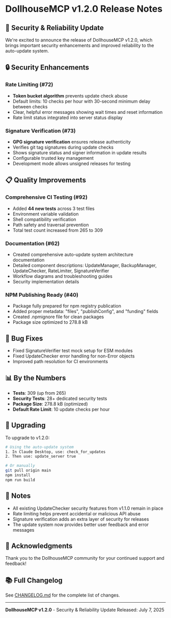 # DollhouseMCP v1.2.0 Release Notes

## 🎉 Security & Reliability Update

We're excited to announce the release of DollhouseMCP v1.2.0, which brings important security enhancements and improved reliability to the auto-update system.

## 🔒 Security Enhancements

### Rate Limiting (#72)
- **Token bucket algorithm** prevents update check abuse
- Default limits: 10 checks per hour with 30-second minimum delay between checks
- Clear, helpful error messages showing wait times and reset information
- Rate limit status integrated into server status display

### Signature Verification (#73)
- **GPG signature verification** ensures release authenticity
- Verifies git tag signatures during update checks
- Shows signature status and signer information in update results
- Configurable trusted key management
- Development mode allows unsigned releases for testing

## 📋 Quality Improvements

### Comprehensive CI Testing (#92)
- Added **44 new tests** across 3 test files
- Environment variable validation
- Shell compatibility verification
- Path safety and traversal prevention
- Total test count increased from 265 to 309

### Documentation (#62)
- Created comprehensive auto-update system architecture documentation
- Detailed component descriptions: UpdateManager, BackupManager, UpdateChecker, RateLimiter, SignatureVerifier
- Workflow diagrams and troubleshooting guides
- Security implementation details

### NPM Publishing Ready (#40)
- Package fully prepared for npm registry publication
- Added proper metadata: "files", "publishConfig", and "funding" fields
- Created .npmignore file for clean packages
- Package size optimized to 278.8 kB

## 🐛 Bug Fixes

- Fixed SignatureVerifier test mock setup for ESM modules
- Fixed UpdateChecker error handling for non-Error objects
- Improved path resolution for CI environments

## 📊 By the Numbers

- **Tests**: 309 (up from 265)
- **Security Tests**: 28+ dedicated security tests
- **Package Size**: 278.8 kB (optimized)
- **Default Rate Limit**: 10 update checks per hour

## 🚀 Upgrading

To upgrade to v1.2.0:

```bash
# Using the auto-update system
1. In Claude Desktop, use: check_for_updates
2. Then use: update_server true

# Or manually
git pull origin main
npm install
npm run build
```

## 📝 Notes

- All existing UpdateChecker security features from v1.1.0 remain in place
- Rate limiting helps prevent accidental or malicious API abuse
- Signature verification adds an extra layer of security for releases
- The update system now provides better user feedback and error messages

## 🙏 Acknowledgments

Thank you to the DollhouseMCP community for your continued support and feedback!

## 📚 Full Changelog

See [CHANGELOG.md](https://github.com/DollhouseMCP/mcp-server/blob/main/CHANGELOG.md) for the complete list of changes.

---

**DollhouseMCP v1.2.0** - Security & Reliability Update
Released: July 7, 2025